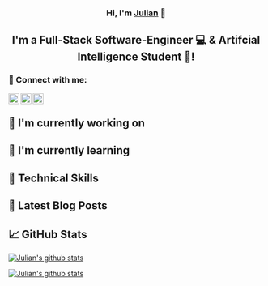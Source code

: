 <h3 align="center">
    Hi, I'm <a href="https://julian-steiner.net" target="_blank" rel="noreferrer">Julian</a> 👋
</h3>

<h2 align="center">
I'm a Full-Stack Software-Engineer 💻 & Artifcial Intelligence Student 🧠!
</h2> 

### 🤝 Connect with me:

<a href="https://www.linkedin.com/in/julian-steiner-0225b9190"><img align="left" src="https://raw.githubusercontent.com/julian-steiner-ai/julian-steiner-ai/main/images/linkedin.svg" alt="Julian | LinkedIn" width="21px"/></a>

<a href="https://medium.com/@steinerj98"><img align="left" src="https://raw.githubusercontent.com/julian-steiner-ai/julian-steiner-ai/main/images/medium.svg" alt="Julian | Medium" width="21px"/></a>

<a href="https://twitter.com/steinerj98"><img align="left" src="https://raw.githubusercontent.com/julian-steiner-ai/julian-steiner-ai/main/images/twitter.svg" alt="Julian | Twitter" width="21px"/></a>

</br>

## 🔭 I'm currently working on

## 🌱 I'm currently learning

## 💼 Technical Skills

## 📝 Latest Blog Posts

## 📈 GitHub Stats

[![Julian's github stats](https://github-readme-stats.vercel.app/api?username=julian-steiner-ai)](https://github.com/julian-steiner-ai)

[![Julian's github stats](https://github-readme-stats.vercel.app/api/top-langs/?username=julian-steiner-ai&show_icons=true&hide_border=true&layout=compact&langs_count=8)](https://github.com/julian-steiner-ai)
